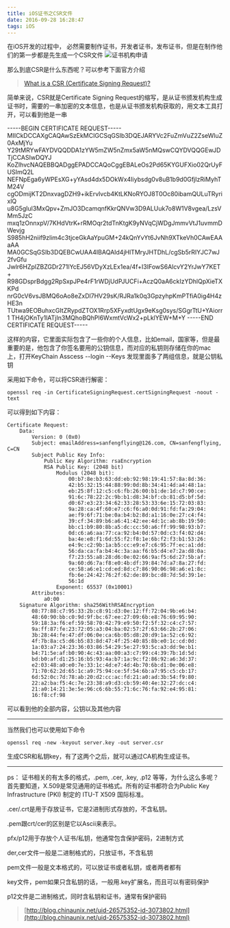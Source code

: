 ```yaml
---
title: iOS证书之CSR文件
date: 2016-09-28 16:28:47
tags: iOS
---
```

在iOS开发的过程中， 必然需要制作证书，开发者证书，发布证书，但是在制作他们的第一步都是先生成一个CSR文件
![证书机构申请](http://o981ibvmi.bkt.clouddn.com/Screen%20Shot%202016-09-28%20at%204.35.22%20PM.png)

那么到底CSR是什么东西呢？可以参考下面官方介绍

> [What is a CSR (Certificate Signing Request)?](https://www.sslshopper.com/what-is-a-csr-certificate-signing-request.html)

简单来说，CSR就是Certificate Signing Request的缩写，是从证书颁发机构生成证书时，需要的一串加密的文本信息，也是从证书颁发机构获取的，用文本工具打开，可以看到他是一串

<!--more-->

-----BEGIN CERTIFICATE REQUEST-----
MIICkDCCAXgCAQAwSzEkMCIGCSqGSIb3DQEJARYVc2FuZmVuZ2ZseWluZ0AxMjYu
Y29tMRYwFAYDVQQDDA1zYW5mZW5nZmx5aW5nMQswCQYDVQQGEwJDTjCCASIwDQYJ
KoZIhvcNAQEBBQADggEPADCCAQoCggEBALeOs2Pd65KYGUFXio02QrUyFUSImQ2L
NEFNpEga6yWPEsXG+yYAsd4dx5DOkWx4Iiybsdg0v8uB1b9d0GfjIzRiMyhTM24V
cgODmijKT2DnxvagDZH9+ikErvlvcb4KtLKNoRYOJ8T0Oc80ibamQULuTRyrixlQ
u8G5gIul3MxQpv+ZmJO3DcamqnfKkrQNVw3D9ALUuk7o8W1V8vgea/LzsVMm5JzC
mxq1zOnnxpV/7KHdVtrK+rRMOqr2tdTnKtgK9yNVqCjWDgJmmvVtJ1uvmmDWevjg
S985hH2niif9zlim4c3tjceGkAaYpuGM+24kQnYvYt6JvNh9XTkeVh0CAwEAAaAA
MA0GCSqGSIb3DQEBCwUAA4IBAQAId4jHlTMryJHTDhL/cgSb5rRIYJC7wJ2fvGfu
Jwlr6HZplZBZGDr271lYcEJ56VDyXzLEx1ea/4f+I3IFowS6AlcvY2YrJwY7KET+
R98GDsprBdgg2RpSxpJPe4rF1rWDjUdPJUCFi+AczQ0aA6ckIzYDhlQpXieTXKPd
nrG0cV6vsJBMQ6oAo8eZxDl7HV29sK/RJRa1k0q3GpzyhpKmPTfiA0ig4H4zHE3n
TUtwa9EOBuhxcGItZRypdZTOX1Rrp5XFyxdtUgx9eKsg0sys/SGgrTtU+YAiorr1
TH4jOKnTy1lATjIn3MQhoBQhPl6WxmtVcWx2+pLklYEW+M+Y
-----END CERTIFICATE REQUEST-----

这样的内容，它里面实际包含了一些你的个人信息，比如email，国家等，但是最重要的是，他包含了你签名要用的公钥信息，而对应的私钥则存储在你的mac上，打开KeyChain Asscess --login --Keys 发现里面多了两组信息，就是公钥私钥

采用如下命令，可以将CSR进行解密：

	openssl req -in CertificateSigningRequest.certSigningRequest -noout -text
	
可以得到如下内容：

```
Certificate Request:
    Data:
        Version: 0 (0x0)
        Subject: emailAddress=sanfengflying@126.com, CN=sanfengflying, C=CN
        Subject Public Key Info:
            Public Key Algorithm: rsaEncryption
            RSA Public Key: (2048 bit)
                Modulus (2048 bit):
                    00:b7:8e:b3:63:dd:eb:92:98:19:41:57:8a:8d:36:
                    42:b5:32:15:44:88:99:0d:8b:34:41:4d:a4:48:1a:
                    eb:25:8f:12:c5:c6:fb:26:00:b1:de:1d:c7:90:ce:
                    91:6c:78:22:2c:9b:b1:d8:34:bf:cb:81:d5:bf:5d:
                    d0:67:e3:23:34:62:33:28:53:33:6e:15:72:03:83:
                    9a:28:ca:4f:60:e7:c6:f6:a0:0d:91:fd:fa:29:04:
                    ae:f9:6f:71:be:0a:b4:b2:8d:a1:16:0e:27:c4:f4:
                    39:cf:34:89:b6:a6:41:42:ee:4d:1c:ab:8b:19:50:
                    bb:c1:b9:80:8b:a5:dc:cc:50:a6:ff:99:98:93:b7:
                    0d:c6:a6:aa:77:ca:92:b4:0d:57:0d:c3:f4:02:d4:
                    ba:4e:e8:f1:6d:55:f2:f8:1e:6b:f2:f3:b1:53:26:
                    e4:9c:c2:9b:1a:b5:cc:e9:e7:c6:95:7f:ec:a1:dd:
                    56:da:ca:fa:b4:4c:3a:aa:f6:b5:d4:e7:2a:d8:0a:
                    f7:23:55:a8:28:d6:0e:02:66:9a:f5:6d:27:5b:af:
                    9a:60:d6:7a:f8:e0:4b:df:39:84:7d:a7:8a:27:fd:
                    ce:58:a6:e1:cd:ed:8d:c7:86:90:06:98:a6:e1:8c:
                    fb:6e:24:42:76:2f:62:de:89:bc:d8:7d:5d:39:1e:
                    56:1d
                Exponent: 65537 (0x10001)
        Attributes:
            a0:00
    Signature Algorithm: sha256WithRSAEncryption
        08:77:88:c7:95:33:2b:c8:91:d3:0e:12:ff:72:04:9b:e6:b4:
        48:60:90:bb:c0:9d:9f:bc:67:ee:27:09:6b:e8:76:69:95:90:
        59:18:3a:f6:ef:59:58:70:42:79:e9:50:f2:5f:32:c4:c7:57:
        9a:ff:87:fe:23:72:05:a3:04:ba:02:57:2f:63:66:2b:27:06:
        3b:28:44:fe:47:df:06:0e:ca:6b:05:d8:20:d9:1a:52:c6:92:
        4f:7b:8a:c5:d6:b5:83:8d:47:4f:25:40:85:8b:e0:1c:cd:0d:
        1a:03:a7:24:23:36:03:86:54:29:5e:27:93:5c:a3:dd:9e:b1:
        b4:71:5e:af:b0:90:4c:43:aa:00:a3:c7:99:c4:39:7b:1d:5d:
        bd:b0:af:d1:25:16:b5:93:4a:b7:1a:9c:f2:86:92:a6:3d:37:
        e2:03:48:a0:e0:7e:33:1c:4d:e7:4d:4b:70:6b:d1:0e:06:e8:
        71:70:62:2d:65:1c:a9:75:94:ce:5f:54:6b:a7:95:c5:cb:17:
        6d:52:0c:7d:78:ab:20:d2:cc:ac:fd:21:a0:ad:3b:54:f9:80:
        22:a2:ba:f5:4c:7e:23:38:a9:d3:cb:59:40:4e:32:27:dc:c4:
        21:a0:14:21:3e:5e:96:c6:6b:55:71:6c:76:fa:92:e4:95:81:
        16:f8:cf:98
```
可以看到他的全部内容，公钥以及其他内容

---
当然我们也可以使用如下命令

	openssl req -new -keyout server.key -out server.csr

生成CSR和私钥key，有了这两个之后，就可以通过CA机构生成证书。

---

ps：
证书相关的有太多的格式，.pem, .cer, .key, .p12 等等，为什么这么多呢？
首先要知道，X.509是常见通用的证书格式。所有的证书都符合为Public Key Infrastructure (PKI) 制定的 ITU-T X509 国际标准。

.cer/.crt是用于存放证书，它是2进制形式存放的，不含私钥。

.pem跟crt/cer的区别是它以Ascii来表示。

pfx/p12用于存放个人证书/私钥，他通常包含保护密码，2进制方式

der,cer文件一般是二进制格式的，只放证书，不含私钥

pem文件一般是文本格式的，可以放证书或者私钥，或者两者都有

key文件，pem如果只含私钥的话，一般用.key扩展名，而且可以有密码保护

p12文件是二进制格式，同时含私钥和证书，通常有保护密码

> [http://blog.chinaunix.net/uid-26575352-id-3073802.html](http://blog.chinaunix.net/uid-26575352-id-3073802.html)




